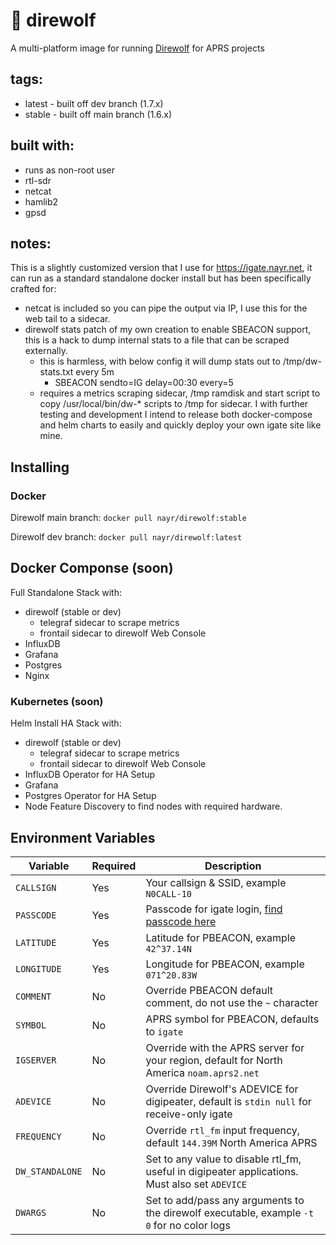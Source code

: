 # 📡 direwolf
A multi-platform image for running [Direwolf] for APRS projects

## tags:
 - latest - built off dev branch (1.7.x)
 - stable - built off main branch (1.6.x)

## built with:
 - runs as non-root user
 - rtl-sdr
 - netcat
 - hamlib2
 - gpsd

## notes:
This is a slightly customized version that I use for https://igate.nayr.net, it can run as a standard standalone docker install but has been specifically crafted for:
 - netcat is included so you can pipe the output via IP, I use this for the web tail to a sidecar.
 - direwolf stats patch of my own creation to enable SBEACON support, this is a hack to dump internal stats to a file that can be scraped externally.
   - this is harmless, with below config it will dump stats out to /tmp/dw-stats.txt every 5m
     - SBEACON	sendto=IG delay=00:30 every=5
   - requires a metrics scraping sidecar, /tmp ramdisk and start script to copy /usr/local/bin/dw-* scripts to /tmp for sidecar.
I with further testing and development I intend to release both docker-compose and helm charts to easily and quickly deploy your own igate site like mine.

## Installing
### Docker
Direwolf main branch:
`docker pull nayr/direwolf:stable`

Direwolf dev branch:
`docker pull nayr/direwolf:latest`

## Docker Componse (soon)
 Full Standalone Stack with:
 - direwolf (stable or dev)
   - telegraf sidecar to scrape metrics
   - frontail sidecar to direwolf Web Console
 - InfluxDB
 - Grafana
 - Postgres
 - Nginx

### Kubernetes (soon)
 Helm Install HA Stack with:
 - direwolf (stable or dev)
   - telegraf sidecar to scrape metrics
   - frontail sidecar to direwolf Web Console
 - InfluxDB Operator for HA Setup
 - Grafana
 - Postgres Operator for HA Setup
 - Node Feature Discovery to find nodes with required hardware.

## Environment Variables

| Variable    | Required | Description |
|-------------|-----------|-------------|
| `CALLSIGN`  | Yes | Your callsign & SSID, example `N0CALL-10` |
| `PASSCODE`  | Yes | Passcode for igate login, [find passcode here] |
| `LATITUDE`  | Yes | Latitude for PBEACON, example `42^37.14N` |
| `LONGITUDE` | Yes | Longitude for PBEACON, example `071^20.83W` |
| `COMMENT`   | No  | Override PBEACON default comment, do not use the `~` character |
| `SYMBOL`    | No  | APRS symbol for PBEACON, defaults to `igate` |
| `IGSERVER`  | No  | Override with the APRS server for your region, default for North America `noam.aprs2.net` |
| `ADEVICE`   | No  | Override Direwolf's ADEVICE for digipeater, default is `stdin null` for receive-only igate |
| `FREQUENCY` | No  | Override `rtl_fm` input frequency, default `144.39M` North America APRS |
| `DW_STANDALONE` | No | Set to any value to disable rtl_fm, useful in digipeater applications. Must also set `ADEVICE` |
| `DWARGS` | No | Set to add/pass any arguments to the direwolf executable, example `-t 0` for no color logs |

[Direwolf]: https://github.com/wb2osz/direwolf
[find passcode here]: https://w2b.ro/tools/aprs-passcode/
[k3s]: https://k3s.io
